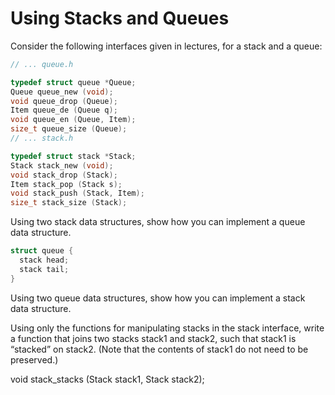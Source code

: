 # Using Stacks and Queues
Consider the following interfaces given in lectures, for a stack and a queue:
```C
// ... queue.h

typedef struct queue *Queue;
Queue queue_new (void);
void queue_drop (Queue);
Item queue_de (Queue q);
void queue_en (Queue, Item);
size_t queue_size (Queue);
// ... stack.h

typedef struct stack *Stack;
Stack stack_new (void);
void stack_drop (Stack);
Item stack_pop (Stack s);
void stack_push (Stack, Item);
size_t stack_size (Stack);
```
Using two stack data structures, show how you can implement a queue data structure.
```C
struct queue {
  stack head;
  stack tail;
}
```

Using two queue data structures, show how you can implement a stack data structure.

Using only the functions for manipulating stacks in the stack interface, write a function that joins two stacks stack1 and stack2, such that stack1 is “stacked” on stack2. (Note that the contents of stack1 do not need to be preserved.)

void stack_stacks (Stack stack1, Stack stack2);
